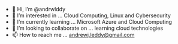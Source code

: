 - 👋 Hi, I’m @andrwlddy
- 👀 I’m interested in ... Cloud Computing, Linux and Cybersecurity
- 🌱 I’m currently learning ... Microsoft Azure and Cloud Computing
- 💞️ I’m looking to collaborate on ... learning cloud technologies
- 📫 How to reach me ... andrewj.leddy@gmail.com

<!---
andrwlddy/andrwlddy is a ✨ special ✨ repository because its `README.md` (this file) appears on your GitHub profile.
You can click the Preview link to take a look at your changes.
--->
